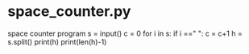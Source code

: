 # space_counter.py
space counter program
s = input()
c = 0
for i in s:
    if i ==" ":
        c = c+1
h = s.split()
print(h)
print(len(h)-1)        
    
